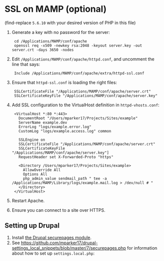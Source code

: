 # SSL on MAMP (optional)

(find-replace `5.6.10` with your desired version of PHP in this file)

1. Generate a key with no password for the server:

	    cd /Applications/MAMP/conf/apache
	    openssl req -x509 -newkey rsa:2048 -keyout server.key -out server.crt -days 3650 -nodes

2. Edit `/Applications/MAMP/conf/apache/httpd.conf`, and uncomment the line that says:

	    Include /Applications/MAMP/conf/apache/extra/httpd-ssl.conf

3. Ensure that `httpd-ssl.conf` is loading the right files:

	    SSLCertificateFile "/Applications/MAMP/conf/apache/server.crt"
	    SSLCertificateKeyFile "/Applications/MAMP/conf/apache/server.key"

4. Add SSL configuration to the VirtualHost definition in `httpd-vhosts.conf`:

		<VirtualHost *:80 *:443>
		  DocumentRoot "/Users/mparker17/Projects/Sites/example"
		  ServerName example.dev
		  ErrorLog "logs/example.error.log"
		  CustomLog "logs/example.access.log" common

	      SSLEngine on
	      SSLCertificateFile "/Applications/MAMP/conf/apache/server.crt"
	      SSLCertificateKeyFile "/Applications/MAMP/conf/apache/server.key"]
	      RequestHeader set X-Forwarded-Proto "https"

		  <Directory /Users/mparker17/Projects/Sites/example>
		    AllowOverride All
		    Options All
		    php_admin_value sendmail_path " tee -a /Applications/MAMP/Library/logs/example.mail.log > /dev/null # "
		  </Directory>
		</VirtualHost>

5. Restart Apache.
6. Ensure you can connect to a site over HTTPS.

## Setting up Drupal

1. Install [the Drupal securepages module](https://www.drupal.org/project/securepages).
2. See https://github.com/mparker17/drupal-settings_local_snippets/blob/master/7/securepages.php for information about how to set up `settings.local.php`:
